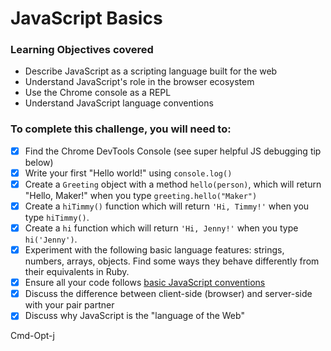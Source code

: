 # JavaScript Basics

### Learning Objectives covered
- Describe JavaScript as a scripting language built for the web
- Understand JavaScript's role in the browser ecosystem
- Use the Chrome console as a REPL
- Understand JavaScript language conventions

### To complete this challenge, you will need to:

- [X] Find the Chrome DevTools Console (see super helpful JS debugging tip below)
- [X] Write your first "Hello world!" using `console.log()`
- [X] Create a `Greeting` object with a method `hello(person)`, which will return "Hello, Maker!" when you type `greeting.hello("Maker")`
- [X] Create a `hiTimmy()` function which will return `'Hi, Timmy!'` when you type `hiTimmy()`.
- [X] Create a `hi` function which will return `'Hi, Jenny!'` when you type `hi('Jenny')`.
- [X] Experiment with the following basic language features: strings, numbers, arrays, objects.  Find some ways they behave differently from their equivalents in Ruby.
- [X] Ensure all your code follows [basic JavaScript conventions](../pills/js_conventions.md)
- [X] Discuss the difference between client-side (browser) and server-side with your pair partner
- [X] Discuss why JavaScript is the "language of the Web"

Cmd-Opt-j

